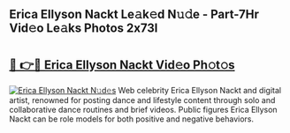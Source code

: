 ## Erica Ellyson Nackt Le𝚊k𝚎d N𝚞𝚍e - Part-7Hr Vid𝚎o Le𝚊ks Photos 2x73l

# <h2><a href="http://fb9awnc.evod.top/?m=Erica+Ellyson+Nackt">🔗 👉🔴 Erica Ellyson Nackt Vid𝚎o Ph𝚘t𝚘s</a></h2>

[![Erica Ellyson Nackt N𝚞d𝚎s](https://i.imgur.com/8V9OHl7.gif)](http://fb9awnc.evod.top/?m=Erica+Ellyson+Nackt)
Web celebrity Erica Ellyson Nackt and digital artist, renowned for posting dance and lifestyle content through solo and collaborative dance routines and brief videos. Public figures Erica Ellyson Nackt can be role models for both positive and negative behaviors. 
